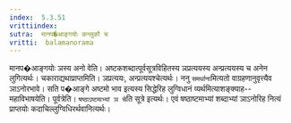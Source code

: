 ```yaml
---
index:  5.3.51
vrittiindex: 
sutra:  मानप�आङ्गयोः कन्लुकौ च
vritti:  balamanorama 
---
```


मानप�आङ्गयोः ञस्य अनो वेति। अष्टकशब्दात्पूर्वसूत्रविहितस्य ञप्रत्ययस्य अन्प्रत्ययस्य च अनेन लुगित्यर्थः। चकाराद्यथाप्राप्तमिति। ञप्रत्ययः, अन्प्रत्ययश्चेत्यर्थः। ननु `समर्थाना`मित्यतो वाग्रहणानुवृत्त्यैव ञाऽनोरभावे। सति प�आङ्गे अष्टमो भाव इत्यस्य सिद्धेरिह लुग्विधानं व्यर्थमित्याशङ्क्याह--महाविभाषयेति। पूर्वत्रेति। `षष्ठाऽष्टमाभ्यां ञ चे`ति सूत्रे इत्यर्थः। एवं षष्ठाष्टमाभ्यां शब्दाभ्यां ञाऽनोरिह नित्यं प्राप्तयोः कदाचिल्लुग्विधिरर्थवानित्यर्थः।


